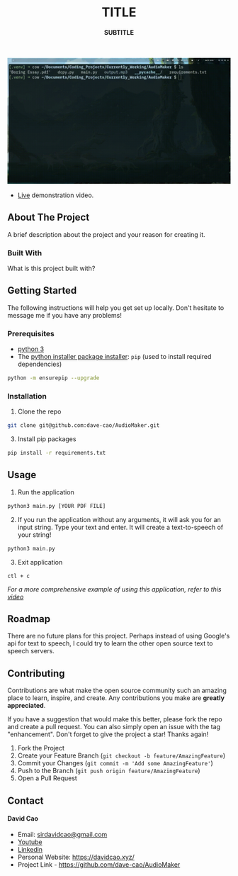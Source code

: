 <h1 align='center'>TITLE</h1>

<h4 align='center'>SUBTITLE</h4>

<br>

![USAGE GIF OR PIC TO CAPTURE ATTENTION](./assets/audiomaker.gif)

- [Live](https://youtu.be/T6GaHwNWMWA) demonstration video.


<!-- ABOUT THE PROJECT -->
## About The Project

A brief description about the project and your reason for creating it.

### Built With

What is this project built with?

<!-- GETTING STARTED -->
## Getting Started

The following instructions will help you get set up locally. Don't hesitate to message me if you have any problems!

### Prerequisites

- [python 3](https://www.python.org/downloads/)
- The [python installer package installer](https://pip.pypa.io/en/stable/installation/): `pip` (used to install required dependencies)
```sh
python -m ensurepip --upgrade
```

### Installation

1. Clone the repo
```sh
git clone git@github.com:dave-cao/AudioMaker.git
```
3. Install pip packages
```sh
pip install -r requirements.txt
```

<!-- USAGE EXAMPLES -->
## Usage

1. Run the application
```sh
python3 main.py [YOUR PDF FILE]
```

2. If you run the application without any arguments, it will ask you for an input string. Type your text and enter. It will create a text-to-speech of your string!

```sh
python3 main.py
```

3. Exit application
```
ctl + c
```

_For a more comprehensive example of using this application, refer to this [video](https://youtu.be/T6GaHwNWMWA)_




<!-- ROADMAP -->
## Roadmap

There are no future plans for this project. Perhaps instead of using Google's api for text to speech, I could try to learn the other open source text to speech servers.


<!-- CONTRIBUTING -->
## Contributing

Contributions are what make the open source community such an amazing place to learn, inspire, and create. Any contributions you make are **greatly appreciated**.

If you have a suggestion that would make this better, please fork the repo and create a pull request. You can also simply open an issue with the tag "enhancement".
Don't forget to give the project a star! Thanks again!

1. Fork the Project
2. Create your Feature Branch (`git checkout -b feature/AmazingFeature`)
3. Commit your Changes (`git commit -m 'Add some AmazingFeature'`)
4. Push to the Branch (`git push origin feature/AmazingFeature`)
5. Open a Pull Request




<!-- CONTACT -->
## Contact

#### David Cao
- Email: sirdavidcao@gmail.com
- [Youtube](https://www.youtube.com/channel/UCEnBPbnNnqhQIIhW1uLXrLA)
- [Linkedin](https://www.linkedin.com/in/david-cao99/)
- Personal Website: https://davidcao.xyz/
- Project Link - https://github.com/dave-cao/AudioMaker



